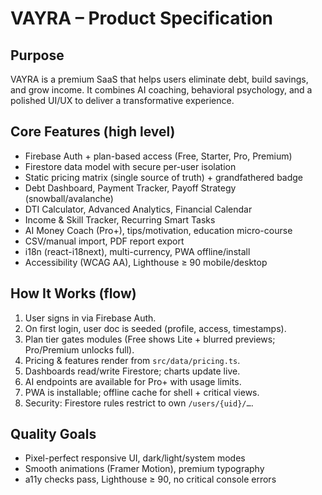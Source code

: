 # VAYRA – Product Specification

## Purpose
VAYRA is a premium SaaS that helps users eliminate debt, build savings, and grow income. It combines AI coaching, behavioral psychology, and a polished UI/UX to deliver a transformative experience.

## Core Features (high level)
- Firebase Auth + plan-based access (Free, Starter, Pro, Premium)
- Firestore data model with secure per-user isolation
- Static pricing matrix (single source of truth) + grandfathered badge
- Debt Dashboard, Payment Tracker, Payoff Strategy (snowball/avalanche)
- DTI Calculator, Advanced Analytics, Financial Calendar
- Income & Skill Tracker, Recurring Smart Tasks
- AI Money Coach (Pro+), tips/motivation, education micro-course
- CSV/manual import, PDF report export
- i18n (react-i18next), multi-currency, PWA offline/install
- Accessibility (WCAG AA), Lighthouse ≥ 90 mobile/desktop

## How It Works (flow)
1) User signs in via Firebase Auth.
2) On first login, user doc is seeded (profile, access, timestamps).
3) Plan tier gates modules (Free shows Lite + blurred previews; Pro/Premium unlocks full).
4) Pricing & features render from `src/data/pricing.ts`.
5) Dashboards read/write Firestore; charts update live.
6) AI endpoints are available for Pro+ with usage limits.
7) PWA is installable; offline cache for shell + critical views.
8) Security: Firestore rules restrict to own `/users/{uid}/…`.

## Quality Goals
- Pixel-perfect responsive UI, dark/light/system modes
- Smooth animations (Framer Motion), premium typography
- a11y checks pass, Lighthouse ≥ 90, no critical console errors
